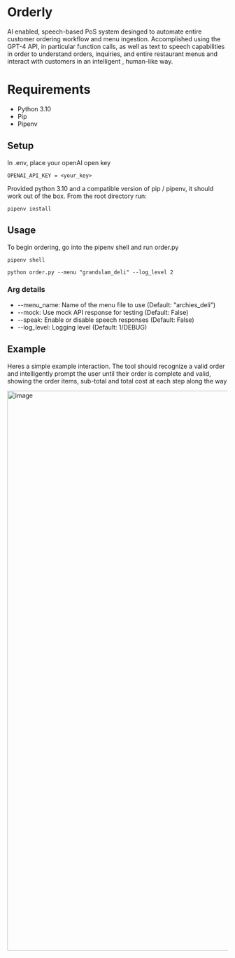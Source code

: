 # Orderly 

AI enabled, speech-based PoS system desinged to automate entire customer ordering workflow and menu ingestion. 
Accomplished using the GPT-4 API, in particular function calls, as well as text to speech capabilities 
in order to understand orders, inquiries, and entire restaurant menus and interact with customers in an intelligent
, human-like way.

# Requirements
- Python 3.10
- Pip
- Pipenv

## Setup

In .env, place your openAI open key

```
OPENAI_API_KEY = <your_key>
```

Provided python 3.10 and a compatible version of pip / pipenv, it should work out of the box. From the
root directory run:

```
pipenv install
```

## Usage

To begin ordering, go into the pipenv shell and run order.py

```
pipenv shell

python order.py --menu "grandslam_deli" --log_level 2
```

### Arg details
- --menu_name: Name of the menu file to use (Default: "archies_deli")
- --mock: Use mock API response for testing (Default: False)
- --speak: Enable or disable speech responses (Default: False)
- --log_level: Logging level (Default: 1/DEBUG)


## Example 

Heres a simple example interaction. The tool should recognize a valid order and intelligently prompt the 
user until their order is complete and valid, showing the order items, sub-total and total cost at each 
step along the way

<img width="1280" alt="image" src="https://github.com/Will-Murphy/orderly/assets/43630470/8b079316-a39c-4a99-b351-9236b2f1793c">
